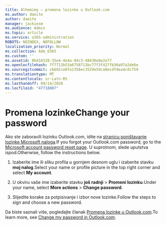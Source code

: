 ```yaml
---
title: Alhemimy – promena lozinke u Outlook.com
ms.author: daeite
author: daeite
manager: jackiesm
ms.audience: Admin
ms.topic: article
ms.service: o365-administration
ROBOTS: NOINDEX, NOFOLLOW
localization_priority: Normal
ms.collection: Adm_O365
ms.custom: ''
ms.assetid: 0bd18328-35e4-4e4a-94c3-48430e8e2e77
ms.openlocfilehash: 7f7713b53a6758713bc77f3f427fb36a97a2de6e
ms.sourcegitcommit: c6692ce0fa1358ec3529e59ca0ecdfdea4cdc759
ms.translationtype: MT
ms.contentlocale: sr-Latn-RS
ms.lasthandoff: 09/14/2020
ms.locfileid: "47718887"
---
```

# <a name="change-your-password"></a><span data-ttu-id="4e73d-102">Promena lozinke</span><span class="sxs-lookup"><span data-stu-id="4e73d-102">Change your password</span></span>

<span data-ttu-id="4e73d-103">Ako ste zaboravili lozinku Outlook.com, idite na [stranicu poništavanje lozinke Microsoft naloga](https://go.microsoft.com/fwlink/p/?linkid=841909).</span><span class="sxs-lookup"><span data-stu-id="4e73d-103">If you forgot your Outlook.com password, go to the [Microsoft account password reset page](https://go.microsoft.com/fwlink/p/?linkid=841909).</span></span> <span data-ttu-id="4e73d-104">U suprotnom, slede uputstva ispod.</span><span class="sxs-lookup"><span data-stu-id="4e73d-104">Otherwise, follow the instructions below.</span></span>
  
1. <span data-ttu-id="4e73d-105">Izaberite ime ili sliku profila u gornjem desnom uglu i izaberite stavku **moj nalog**.</span><span class="sxs-lookup"><span data-stu-id="4e73d-105">Select your name or profile picture in the top right corner and select **My account**.</span></span> 
    
2. <span data-ttu-id="4e73d-106">U okviru vaše ime izaberite stavku **još radnji**  >  **Promeni lozinku**.</span><span class="sxs-lookup"><span data-stu-id="4e73d-106">Under your name, select **More actions** > **Change password**.</span></span> 
    
3. <span data-ttu-id="4e73d-107">Slijedite korake za potpisivanje i izbor nove lozinke.</span><span class="sxs-lookup"><span data-stu-id="4e73d-107">Follow the steps to sign and choose a new password.</span></span> 
    
<span data-ttu-id="4e73d-108">Da biste saznali više, pogledajte članak [Promena lozinke u Outlook.com](https://support.office.com/article/2138d690-811c-4545-b2f3-e4dbe80c9735.aspx).</span><span class="sxs-lookup"><span data-stu-id="4e73d-108">To learn more, see [Change my password in Outlook.com](https://support.office.com/article/2138d690-811c-4545-b2f3-e4dbe80c9735.aspx).</span></span>
  

